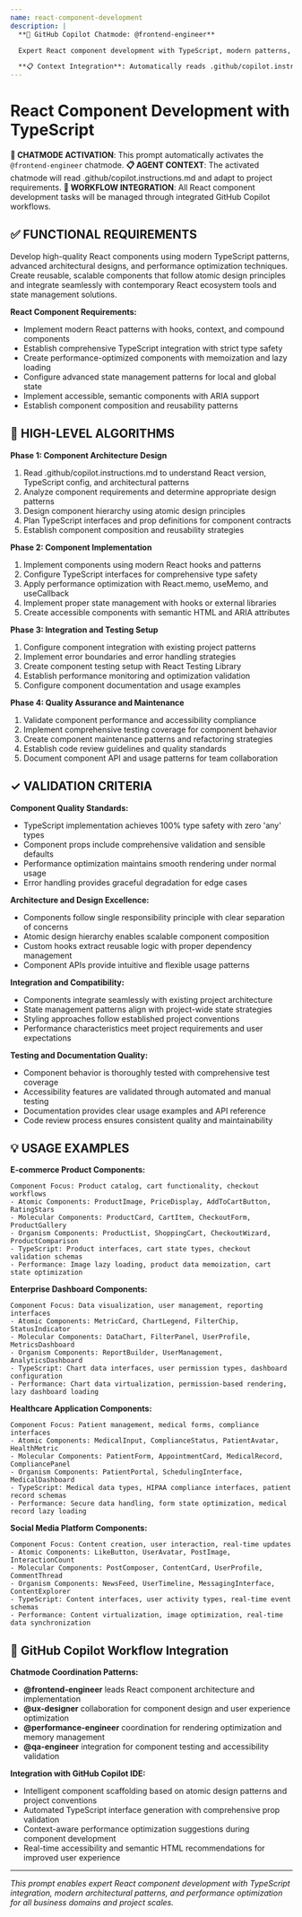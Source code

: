 ```yaml
---
name: react-component-development
description: |
  **🤖 GitHub Copilot Chatmode: @frontend-engineer**

  Expert React component development with TypeScript, modern patterns, and performance optimization for scalable, maintainable applications.

  **📋 Context Integration**: Automatically reads .github/copilot.instructions.md to adapt React development patterns to project requirements.
---
```


# React Component Development with TypeScript

**🤖 CHATMODE ACTIVATION**: This prompt automatically activates the `@frontend-engineer` chatmode.
**📋 AGENT CONTEXT**: The activated chatmode will read .github/copilot.instructions.md and adapt to project requirements.
**🔄 WORKFLOW INTEGRATION**: All React component development tasks will be managed through integrated GitHub Copilot workflows.

## ✅ FUNCTIONAL REQUIREMENTS

Develop high-quality React components using modern TypeScript patterns, advanced architectural designs, and performance optimization techniques. Create reusable, scalable components that follow atomic design principles and integrate seamlessly with contemporary React ecosystem tools and state management solutions.

**React Component Requirements:**
- Implement modern React patterns with hooks, context, and compound components
- Establish comprehensive TypeScript integration with strict type safety
- Create performance-optimized components with memoization and lazy loading
- Configure advanced state management patterns for local and global state
- Implement accessible, semantic components with ARIA support
- Establish component composition and reusability patterns

## 🔄 HIGH-LEVEL ALGORITHMS

**Phase 1: Component Architecture Design**
1. Read .github/copilot.instructions.md to understand React version, TypeScript config, and architectural patterns
2. Analyze component requirements and determine appropriate design patterns
3. Design component hierarchy using atomic design principles
4. Plan TypeScript interfaces and prop definitions for component contracts
5. Establish component composition and reusability strategies

**Phase 2: Component Implementation**
1. Implement components using modern React hooks and patterns
2. Configure TypeScript interfaces for comprehensive type safety
3. Apply performance optimization with React.memo, useMemo, and useCallback
4. Implement proper state management with hooks or external libraries
5. Create accessible components with semantic HTML and ARIA attributes

**Phase 3: Integration and Testing Setup**
1. Configure component integration with existing project patterns
2. Implement error boundaries and error handling strategies
3. Create component testing setup with React Testing Library
4. Establish performance monitoring and optimization validation
5. Configure component documentation and usage examples

**Phase 4: Quality Assurance and Maintenance**
1. Validate component performance and accessibility compliance
2. Implement comprehensive testing coverage for component behavior
3. Create component maintenance patterns and refactoring strategies
4. Establish code review guidelines and quality standards
5. Document component API and usage patterns for team collaboration

## ✓ VALIDATION CRITERIA

**Component Quality Standards:**
- TypeScript implementation achieves 100% type safety with zero 'any' types
- Component props include comprehensive validation and sensible defaults
- Performance optimization maintains smooth rendering under normal usage
- Error handling provides graceful degradation for edge cases

**Architecture and Design Excellence:**
- Components follow single responsibility principle with clear separation of concerns
- Atomic design hierarchy enables scalable component composition
- Custom hooks extract reusable logic with proper dependency management
- Component APIs provide intuitive and flexible usage patterns

**Integration and Compatibility:**
- Components integrate seamlessly with existing project architecture
- State management patterns align with project-wide state strategies
- Styling approaches follow established project conventions
- Performance characteristics meet project requirements and user expectations

**Testing and Documentation Quality:**
- Component behavior is thoroughly tested with comprehensive test coverage
- Accessibility features are validated through automated and manual testing
- Documentation provides clear usage examples and API reference
- Code review process ensures consistent quality and maintainability

## 💡 USAGE EXAMPLES

**E-commerce Product Components:**
```
Component Focus: Product catalog, cart functionality, checkout workflows
- Atomic Components: ProductImage, PriceDisplay, AddToCartButton, RatingStars
- Molecular Components: ProductCard, CartItem, CheckoutForm, ProductGallery
- Organism Components: ProductList, ShoppingCart, CheckoutWizard, ProductComparison
- TypeScript: Product interfaces, cart state types, checkout validation schemas
- Performance: Image lazy loading, product data memoization, cart state optimization
```

**Enterprise Dashboard Components:**
```
Component Focus: Data visualization, user management, reporting interfaces
- Atomic Components: MetricCard, ChartLegend, FilterChip, StatusIndicator
- Molecular Components: DataChart, FilterPanel, UserProfile, MetricsDashboard
- Organism Components: ReportBuilder, UserManagement, AnalyticsDashboard
- TypeScript: Chart data interfaces, user permission types, dashboard configuration
- Performance: Chart data virtualization, permission-based rendering, lazy dashboard loading
```

**Healthcare Application Components:**
```
Component Focus: Patient management, medical forms, compliance interfaces
- Atomic Components: MedicalInput, ComplianceStatus, PatientAvatar, HealthMetric
- Molecular Components: PatientForm, AppointmentCard, MedicalRecord, CompliancePanel
- Organism Components: PatientPortal, SchedulingInterface, MedicalDashboard
- TypeScript: Medical data types, HIPAA compliance interfaces, patient record schemas
- Performance: Secure data handling, form state optimization, medical record lazy loading
```

**Social Media Platform Components:**
```
Component Focus: Content creation, user interaction, real-time updates
- Atomic Components: LikeButton, UserAvatar, PostImage, InteractionCount
- Molecular Components: PostComposer, ContentCard, UserProfile, CommentThread
- Organism Components: NewsFeed, UserTimeline, MessagingInterface, ContentExplorer
- TypeScript: Content interfaces, user activity types, real-time event schemas
- Performance: Content virtualization, image optimization, real-time data synchronization
```

## 🔄 GitHub Copilot Workflow Integration

**Chatmode Coordination Patterns:**
- **@frontend-engineer** leads React component architecture and implementation
- **@ux-designer** collaboration for component design and user experience optimization
- **@performance-engineer** coordination for rendering optimization and memory management
- **@qa-engineer** integration for component testing and accessibility validation

**Integration with GitHub Copilot IDE:**
- Intelligent component scaffolding based on atomic design patterns and project conventions
- Automated TypeScript interface generation with comprehensive prop validation
- Context-aware performance optimization suggestions during component development
- Real-time accessibility and semantic HTML recommendations for improved user experience

---
*This prompt enables expert React component development with TypeScript integration, modern architectural patterns, and performance optimization for all business domains and project scales.*